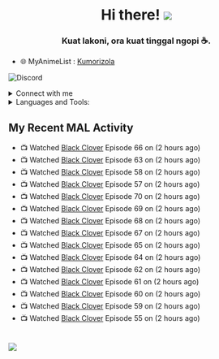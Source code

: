 <h1 align="center">Hi there! <img src="https://media.giphy.com/media/hvRJCLFzcasrR4ia7z/giphy.gif" width="25px"> </h1>
<h3 align="center">Kuat lakoni, ora kuat tinggal ngopi ☕.</h3>

- 🌐 MyAnimeList : [Kumorizola](https://myanimelist.net/animelist/Kumorizola)

![Discord](https://discord.c99.nl/widget/theme-3/761213268009943051.png)
<details>
      <summary>Connect with me</summary>
    <p align="left">
        <a href="https://www.facebook.com/kumori.hartley.1" target="blank"><img align="center"
                src="https://raw.githubusercontent.com/rahuldkjain/github-profile-readme-generator/master/src/images/icons/Social/facebook.svg"
                alt="kumori hartley" height="30" width="40" /></a>
        <a href="https://www.instagram.com/kumorizola/" target="blank"><img align="center"
                src="https://raw.githubusercontent.com/rahuldkjain/github-profile-readme-generator/master/src/images/icons/Social/instagram.svg"
                alt="kumorizola" height="30" width="40" /></a>
        <a href="https://discord.com" target="blank"><img align="center"
                src="https://raw.githubusercontent.com/rahuldkjain/github-profile-readme-generator/master/src/images/icons/Social/discord.svg"
                alt="Kumori#5882" height="30" width="40" /></a>
    </p>
</details>

<details>
    <summary align="left">Languages and Tools:</summary>
<p align="left">
      <a href="https://www.w3schools.com/css/" target="_blank">
        <img src="https://raw.githubusercontent.com/devicons/devicon/master/icons/css3/css3-original-wordmark.svg"
            alt="css3" width="40" height="40" /> </a> <a href="https://www.w3.org/html/" target="_blank"> <img
            src="https://raw.githubusercontent.com/devicons/devicon/master/icons/html5/html5-original-wordmark.svg"
            alt="html5" width="40" height="40" /> </a> <a href="https://www.java.com" target="_blank"> <img
            src="https://raw.githubusercontent.com/devicons/devicon/master/icons/java/java-original.svg" alt="java"
            width="40" height="40" /> </a> <a href="https://developer.mozilla.org/en-US/docs/Web/JavaScript"
            target="_blank"> <img
            src="https://raw.githubusercontent.com/devicons/devicon/master/icons/javascript/javascript-original.svg"
            alt="javascript" width="40" height="40" /> </a> <a href="https://nodejs.org" target="_blank"> <img
            src="https://raw.githubusercontent.com/devicons/devicon/master/icons/nodejs/nodejs-original-wordmark.svg"
            alt="nodejs" width="40" height="40" /> </a> <a href="https://www.python.org" target="_blank"> <img
            src="https://raw.githubusercontent.com/devicons/devicon/master/icons/python/python-original.svg"
            alt="python" width="40" height="40" /> </a> <a href="https://www.typescriptlang.org/" target="_blank"> <img
            src="https://raw.githubusercontent.com/devicons/devicon/master/icons/typescript/typescript-original.svg" 
            alt="typescript" width="40" height="40" /> </a> <a href="https://www.photoshop.com/en" target="_blank"> <img
            src="https://upload.wikimedia.org/wikipedia/commons/a/af/Adobe_Photoshop_CC_icon.svg" alt="photoshop" width="40" height="40"/> </a>
            <a href="https://www.adobe.com/products/premiere.html" target="_blank"> <img
            src="https://upload.wikimedia.org/wikipedia/commons/4/40/Adobe_Premiere_Pro_CC_icon.svg" alt="Premiere pro" width="40" height="40"/> </a>
            <a href="https://www.adobe.com/in/products/illustrator.html" target="_blank"> <img 
            src="https://upload.wikimedia.org/wikipedia/commons/f/fb/Adobe_Illustrator_CC_icon.svg" alt="illustrator" width="40" height="40"/> </a>
      
 </details>
 
 <h2> My Recent MAL Activity</h2>
<!-- MAL_ACTIVITY:start -->

- 📺 Watched [Black Clover](https://MyAnimeList.net/anime.php?id=34572) Episode 66 on (2 hours ago)
- 📺 Watched [Black Clover](https://MyAnimeList.net/anime.php?id=34572) Episode 63 on (2 hours ago)
- 📺 Watched [Black Clover](https://MyAnimeList.net/anime.php?id=34572) Episode 58 on (2 hours ago)
- 📺 Watched [Black Clover](https://MyAnimeList.net/anime.php?id=34572) Episode 57 on (2 hours ago)
- 📺 Watched [Black Clover](https://MyAnimeList.net/anime.php?id=34572) Episode 70 on (2 hours ago)
- 📺 Watched [Black Clover](https://MyAnimeList.net/anime.php?id=34572) Episode 69 on (2 hours ago)
- 📺 Watched [Black Clover](https://MyAnimeList.net/anime.php?id=34572) Episode 68 on (2 hours ago)
- 📺 Watched [Black Clover](https://MyAnimeList.net/anime.php?id=34572) Episode 67 on (2 hours ago)
- 📺 Watched [Black Clover](https://MyAnimeList.net/anime.php?id=34572) Episode 65 on (2 hours ago)
- 📺 Watched [Black Clover](https://MyAnimeList.net/anime.php?id=34572) Episode 64 on (2 hours ago)
- 📺 Watched [Black Clover](https://MyAnimeList.net/anime.php?id=34572) Episode 62 on (2 hours ago)
- 📺 Watched [Black Clover](https://MyAnimeList.net/anime.php?id=34572) Episode 61 on (2 hours ago)
- 📺 Watched [Black Clover](https://MyAnimeList.net/anime.php?id=34572) Episode 60 on (2 hours ago)
- 📺 Watched [Black Clover](https://MyAnimeList.net/anime.php?id=34572) Episode 59 on (2 hours ago)
- 📺 Watched [Black Clover](https://MyAnimeList.net/anime.php?id=34572) Episode 55 on (2 hours ago)

<!-- MAL_ACTIVITY:end -->

  
<h2 align="left"> <img src="https://media.discordapp.net/attachments/918405470073520168/919220018355523584/ezgif.com-gif-maker_1.gif">
